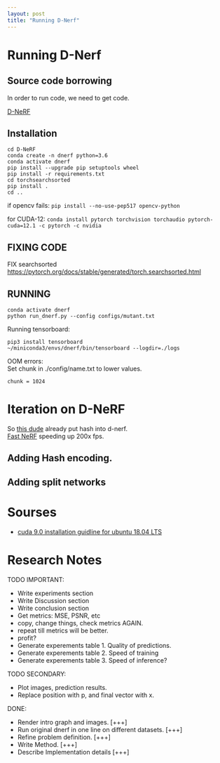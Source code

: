 ```yaml
---
layout: post
title: "Running D-Nerf"
---
```

# Running D-Nerf

## Source code borrowing
In order to run code, we need to get code.

[D-NeRF](https://github.com/albertpumarola/D-NeRF)

## Installation
```
cd D-NeRF
conda create -n dnerf python=3.6
conda activate dnerf
pip install --upgrade pip setuptools wheel
pip install -r requirements.txt
cd torchsearchsorted
pip install .
cd ..
```
if opencv fails: `pip install --no-use-pep517 opencv-python`

for CUDA-12:
`conda install pytorch torchvision torchaudio pytorch-cuda=12.1 -c pytorch -c nvidia`


## FIXING CODE
FIX searchsorted  
https://pytorch.org/docs/stable/generated/torch.searchsorted.html


## RUNNING
```
conda activate dnerf
python run_dnerf.py --config configs/mutant.txt
```

Running tensorboard:
```
pip3 install tensorboard
~/miniconda3/envs/dnerf/bin/tensorboard --logdir=./logs
```

OOM errors:  
Set chunk in ./config/name.txt to lower values.   
```
chunk = 1024
```

# Iteration on D-NeRF
So [this dude](https://github.com/ashawkey/torch-ngp) already put hash into d-nerf.  
[Fast NeRF](https://github.com/mrcabellom/fastNerf) speeding up 200x fps.

## Adding Hash encoding.


## Adding split networks



# Sourses
- [cuda 9.0 installation guidline for ubuntu 18.04 LTS](https://gist.github.com/Brainiarc7/470a57e5c9fc9ab9f9c4e042d5941a40)  

# Research Notes
TODO IMPORTANT:
- Write experiments section
- Write Discussion section
- Write conclusion section
- Get metrics: MSE, PSNR, etc 
- copy, change things, check metrics AGAIN.
- repeat till metrics will be better.
- profit?
- Generate experements table 1. Quality of predictions.
- Generate experements table 2. Speed of training
- Generate experements table 3. Speed of inference?
  
TODO SECONDARY:
- Plot images, prediction results.
- Replace position with p, and final vector with x.

DONE:
- Render intro graph and images. [+++]
- Run original dnerf in one line on different datasets. [+++]
- Refine problem definition. [+++]
- Write Method. [+++]
- Describe Implementation details [+++]    


